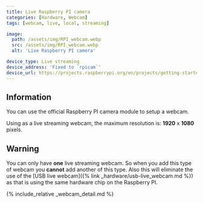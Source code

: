 ```yaml
---
title: Live Raspberry PI camera
categories: [Hardware, Webcam]
tags: [webcam, live, local, streaming]

image:
  path: /assets/img/RPI_webcam.webp
  src: /assets/img/RPI_webcam.webp
  alt: 'Live Raspberry PI camera'

device_type: Live streaming
device_address: 'Fixed to `rpicam`'
device_url: https://projects.raspberrypi.org/en/projects/getting-started-with-picamera
---
```


## Information

You can use the official Raspberry PI camera module to setup a webcam.

Using as a live streaming webcam, the maximum resolution is: **1920** x **1080**
pixels.

## Warning

You can only have **one** live streaming webcam. So when you add this type of
webcam you **cannot** add another of this type. Also this will eliminate the use
of the [USB live webcam]({% link _hardware/usb-live_webcam.md %}) as that is
using the same hardware chip on the Raspberry PI.

{% include_relative _webcam_detail.md %}
